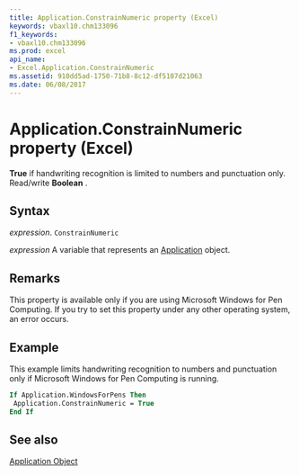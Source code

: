 ```yaml
---
title: Application.ConstrainNumeric property (Excel)
keywords: vbaxl10.chm133096
f1_keywords:
- vbaxl10.chm133096
ms.prod: excel
api_name:
- Excel.Application.ConstrainNumeric
ms.assetid: 910dd5ad-1750-71b8-8c12-df5107d21063
ms.date: 06/08/2017
---
```



# Application.ConstrainNumeric property (Excel)

 **True** if handwriting recognition is limited to numbers and punctuation only. Read/write **Boolean** .


## Syntax

 _expression_. `ConstrainNumeric`

 _expression_ A variable that represents an [Application](Excel.Application-graph-property.md) object.


## Remarks

This property is available only if you are using Microsoft Windows for Pen Computing. If you try to set this property under any other operating system, an error occurs.


## Example

This example limits handwriting recognition to numbers and punctuation only if Microsoft Windows for Pen Computing is running.


```vb
If Application.WindowsForPens Then 
 Application.ConstrainNumeric = True 
End If
```


## See also


[Application Object](Excel.Application(object).md)

